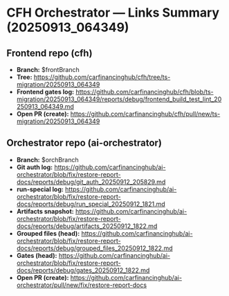 # CFH Orchestrator — Links Summary (20250913_064349)

## Frontend repo (cfh)
- **Branch:** $frontBranch
- **Tree:** https://github.com/carfinancinghub/cfh/tree/ts-migration/20250913_064349
- **Frontend gates log:** https://github.com/carfinancinghub/cfh/blob/ts-migration/20250913_064349/reports/debug/frontend_build_test_lint_20250913_064349.md
- **Open PR (create):** https://github.com/carfinancinghub/cfh/pull/new/ts-migration/20250913_064349

## Orchestrator repo (ai-orchestrator)
- **Branch:** $orchBranch
- **Git auth log:** https://github.com/carfinancinghub/ai-orchestrator/blob/fix/restore-report-docs/reports/debug/git_auth_20250912_205829.md
- **run-special log:** https://github.com/carfinancinghub/ai-orchestrator/blob/fix/restore-report-docs/reports/debug/run_special_20250912_1821.md
- **Artifacts snapshot:** https://github.com/carfinancinghub/ai-orchestrator/blob/fix/restore-report-docs/reports/debug/artifacts_20250912_1822.md
- **Grouped files (head):** https://github.com/carfinancinghub/ai-orchestrator/blob/fix/restore-report-docs/reports/debug/grouped_files_20250912_1822.md
- **Gates (head):** https://github.com/carfinancinghub/ai-orchestrator/blob/fix/restore-report-docs/reports/debug/gates_20250912_1822.md
- **Open PR (create):** https://github.com/carfinancinghub/ai-orchestrator/pull/new/fix/restore-report-docs
